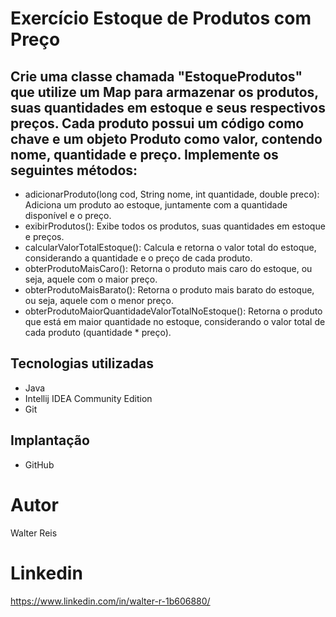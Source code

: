 # Exercício Estoque de Produtos com Preço

## Crie uma classe chamada "EstoqueProdutos" que utilize um Map para armazenar os produtos, suas quantidades em estoque e seus respectivos preços. Cada produto possui um código como chave e um objeto Produto como valor, contendo nome, quantidade e preço. Implemente os seguintes métodos:

* adicionarProduto(long cod, String nome, int quantidade, double preco): Adiciona um produto ao estoque, juntamente com a quantidade disponível e o preço.
* exibirProdutos(): Exibe todos os produtos, suas quantidades em estoque e preços.
* calcularValorTotalEstoque(): Calcula e retorna o valor total do estoque, considerando a quantidade e o preço de cada produto.
* obterProdutoMaisCaro(): Retorna o produto mais caro do estoque, ou seja, aquele com o maior preço.
* obterProdutoMaisBarato(): Retorna o produto mais barato do estoque, ou seja, aquele com o menor preço.
* obterProdutoMaiorQuantidadeValorTotalNoEstoque(): Retorna o produto que está em maior quantidade no estoque, considerando o valor total de cada produto (quantidade * preço).

## Tecnologias utilizadas
- Java
- Intellij IDEA Community Edition
- Git

## Implantação 
- GitHub

# Autor
Walter Reis

# Linkedin
https://www.linkedin.com/in/walter-r-1b606880/
